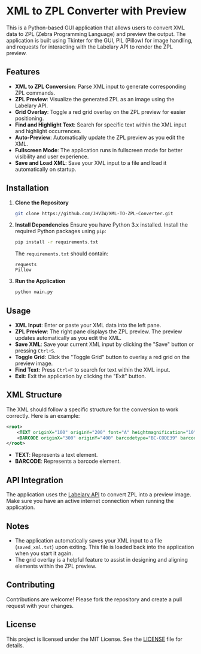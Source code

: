 
# XML to ZPL Converter with Preview

This is a Python-based GUI application that allows users to convert XML data to ZPL (Zebra Programming Language) and preview the output. The application is built using Tkinter for the GUI, PIL (Pillow) for image handling, and requests for interacting with the Labelary API to render the ZPL preview.

## Features

- **XML to ZPL Conversion**: Parse XML input to generate corresponding ZPL commands.
- **ZPL Preview**: Visualize the generated ZPL as an image using the Labelary API.
- **Grid Overlay**: Toggle a red grid overlay on the ZPL preview for easier positioning.
- **Find and Highlight Text**: Search for specific text within the XML input and highlight occurrences.
- **Auto-Preview**: Automatically update the ZPL preview as you edit the XML.
- **Fullscreen Mode**: The application runs in fullscreen mode for better visibility and user experience.
- **Save and Load XML**: Save your XML input to a file and load it automatically on startup.

## Installation

1. **Clone the Repository**
   ```bash
   git clone https://github.com/JHVIW/XML-TO-ZPL-Converter.git
   ```

2. **Install Dependencies**
   Ensure you have Python 3.x installed. Install the required Python packages using `pip`:
   ```bash
   pip install -r requirements.txt
   ```

   The `requirements.txt` should contain:
   ```
   requests
   Pillow
   ```

3. **Run the Application**
   ```bash
   python main.py
   ```

## Usage

- **XML Input**: Enter or paste your XML data into the left pane.
- **ZPL Preview**: The right pane displays the ZPL preview. The preview updates automatically as you edit the XML.
- **Save XML**: Save your current XML input by clicking the "Save" button or pressing `Ctrl+S`.
- **Toggle Grid**: Click the "Toggle Grid" button to overlay a red grid on the preview image.
- **Find Text**: Press `Ctrl+F` to search for text within the XML input.
- **Exit**: Exit the application by clicking the "Exit" button.

## XML Structure

The XML should follow a specific structure for the conversion to work correctly. Here is an example:

```xml
<root>
    <TEXT originX="100" originY="200" font="A" heightmagnification="10" widthmagnification="10" rotation="N">Sample Text</TEXT>
    <BARCODE originX="300" originY="400" barcodetype="BC-CODE39" barcodewidth="2" barcoderatio="3" heightmagnification="100" addcheckdigit="N" rotation="N">123456</BARCODE>
</root>
```

- **TEXT**: Represents a text element.
- **BARCODE**: Represents a barcode element.

## API Integration

The application uses the [Labelary API](http://labelary.com/service.html) to convert ZPL into a preview image. Make sure you have an active internet connection when running the application.

## Notes

- The application automatically saves your XML input to a file (`saved_xml.txt`) upon exiting. This file is loaded back into the application when you start it again.
- The grid overlay is a helpful feature to assist in designing and aligning elements within the ZPL preview.

## Contributing

Contributions are welcome! Please fork the repository and create a pull request with your changes.

## License

This project is licensed under the MIT License. See the [LICENSE](LICENSE) file for details.
